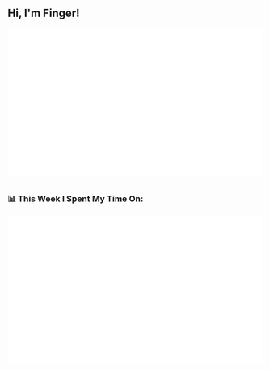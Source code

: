<h2> Hi, I'm Finger!</h2>

<img align="right" src="https://raw.githubusercontent.com/spianmo/github-stats/master/generated/overview.svg#gh-light-mode-only">

<!-- <img align="right" height="160em" src="https://github-readme-stats-eight-theta.vercel.app/api/top-langs/?username=spianmo&layout=compact&langs_count=8&theme=algolia"/>	 -->
	
```go
package main

type Me struct {
	Name   string
	Job    string
	Code   string
	Skills string
}

func main() {
	me := &Me{
		Name:   "Finger",
		Job:    "Client-side Engineer",
		Code:   "Java and C++ and Others",
		Skills: "Android Security NLP ^o^",
	}
	_ = me
}
```


<h3>📊 This Week I Spent My Time On:</h3>
<img align='right' src="https://raw.githubusercontent.com/spianmo/github-stats/master/generated/languages.svg#gh-light-mode-only">

<!--START_SECTION:waka-->

```text
JavaScript               11 hrs 17 mins  ████████████▒░░░░░░░░░░░░   49.02 %
Python                   6 hrs 50 mins   ███████▒░░░░░░░░░░░░░░░░░   29.66 %
Vue.js                   3 hrs 29 mins   ███▓░░░░░░░░░░░░░░░░░░░░░   15.12 %
Batchfile                22 mins         ▒░░░░░░░░░░░░░░░░░░░░░░░░   01.66 %
Batch                    11 mins         ▒░░░░░░░░░░░░░░░░░░░░░░░░   00.82 %
Text                     11 mins         ▒░░░░░░░░░░░░░░░░░░░░░░░░   00.82 %
```

<!--END_SECTION:waka-->
